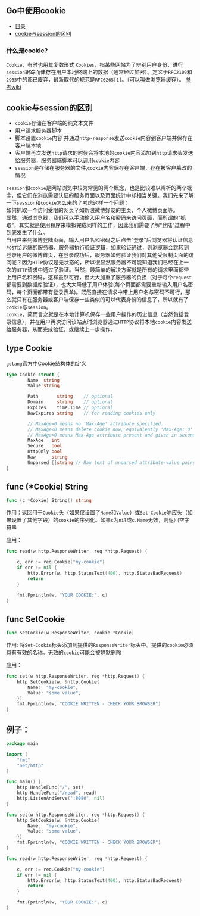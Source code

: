 ## Go中使用cookie

* [目录](#什么是cookie?)
* [cookie与session的区别](#cookie与session的区别)


### 什么是cookie?

`Cookie`，有时也用其复数形式 `Cookies`，指某些网站为了辨别用户身份、进行`session`跟踪而储存在用户本地终端上的数据（通常经过加密）。定义于`RFC2109`和`2965`中的都已废弃，最新取代的规范是`RFC6265[1]`。（可以叫做浏览器缓存）。 [参考wiki](https://en.wikipedia.org/wiki/HTTP_cookie)

## cookie与session的区别
- `cookie`存储在客户端的纯文本文件
- 用户请求服务器脚本
- 脚本设置`cookie`内容 并通过`http-response`发送`cookie`内容到客户端并保存在客户端本地
- 客户端再次发送`http`请求的时候会将本地的`cookie`内容添加到`http`请求头发送给服务器，服务器端脚本可以调用`cookie`内容
- `session`是存储在服务器的文件,`cookie`内容保存在客户端，存在被客户篡改的情况

`session`和`cookie`是网站浏览中较为常见的两个概念，也是比较难以辨析的两个概念，但它们在浏览需要认证的服务页面以及页面统计中却相当关键。我们先来了解一下`session`和`cookie`怎么来的？考虑这样一个问题：  
如何抓取一个访问受限的网页？如新浪微博好友的主页，个人微博页面等。      
显然，通过浏览器，我们可以手动输入用户名和密码来访问页面，而所谓的“抓取”，其实就是使用程序来模拟完成同样的工作，因此我们需要了解“登陆”过程中到底发生了什么。    
当用户来到微博登陆页面，输入用户名和密码之后点击“登录”后浏览器将认证信息`POST`给远端的服务器，服务器执行验证逻辑，如果验证通过，则浏览器会跳转到登录用户的微博首页，在登录成功后，服务器如何验证我们对其他受限制页面的访问呢？因为`HTTP`协议是无状态的，所以很显然服务器不可能知道我们已经在上一次的`HTTP`请求中通过了验证。当然，最简单的解决方案就是所有的请求里面都带上用户名和密码，这样虽然可行，但大大加重了服务器的负担（对于每个`request`都需要到数据库验证），也大大降低了用户体验(每个页面都需要重新输入用户名密码，每个页面都带有登录表单)。既然直接在请求中带上用户名与密码不可行，那么就只有在服务器或客户端保存一些类似的可以代表身份的信息了，所以就有了`cookie`与`session`。     
`cookie`，简而言之就是在本地计算机保存一些用户操作的历史信息（当然包括登录信息），并在用户再次访问该站点时浏览器通过`HTTP`协议将本地`cookie`内容发送给服务器，从而完成验证，或继续上一步操作。   

## type Cookie
`golang`官方中[Cookie](https://golang.org/search?q=Cookie)结构体的定义
```go
type Cookie struct {
        Name  string
        Value string

        Path       string    // optional
        Domain     string    // optional
        Expires    time.Time // optional
        RawExpires string    // for reading cookies only

        // MaxAge=0 means no 'Max-Age' attribute specified.
        // MaxAge<0 means delete cookie now, equivalently 'Max-Age: 0'
        // MaxAge>0 means Max-Age attribute present and given in seconds
        MaxAge   int
        Secure   bool
        HttpOnly bool
        Raw      string
        Unparsed []string // Raw text of unparsed attribute-value pairs
}
```
## func (*Cookie) String
```go
func (c *Cookie) String() string
```
作用：返回用于`Cookie`头（如果仅设置了`Name`和`Value`）或`Set-Cookie`响应头（如果设置了其他字段）的`cookie`的序列化。如果`c`为`nil`或`c.Name`无效，则返回空字符串

应用：
```go
func read(w http.ResponseWriter, req *http.Request) {

    c, err := req.Cookie("my-cookie")
    if err != nil {
        http.Error(w, http.StatusText(400), http.StatusBadRequest)
        return
    }

    fmt.Fprintln(w, "YOUR COOKIE:", c)
}
```

## func SetCookie
```go
func SetCookie(w ResponseWriter, cookie *Cookie)
```
作用: 将`Set-Cookie`标头添加到提供的`ResponseWriter`标头中。提供的`cookie`必须具有有效的名称。无效的`cookie`可能会被静默删除

应用：
```go
func set(w http.ResponseWriter, req *http.Request) {
    http.SetCookie(w, &http.Cookie{
        Name:  "my-cookie",
        Value: "some value",
    })
    fmt.Fprintln(w, "COOKIE WRITTEN - CHECK YOUR BROWSER")
}
```


## 例子：
```go
package main

import (
    "fmt"
    "net/http"
)

func main() {
    http.HandleFunc("/", set)
    http.HandleFunc("/read", read)
    http.ListenAndServe(":8080", nil)
}

func set(w http.ResponseWriter, req *http.Request) {
    http.SetCookie(w, &http.Cookie{
        Name:  "my-cookie",
        Value: "some value",
    })
    fmt.Fprintln(w, "COOKIE WRITTEN - CHECK YOUR BROWSER")
}

func read(w http.ResponseWriter, req *http.Request) {

    c, err := req.Cookie("my-cookie")
    if err != nil {
        http.Error(w, http.StatusText(400), http.StatusBadRequest)
        return
    }

    fmt.Fprintln(w, "YOUR COOKIE:", c)
}

```